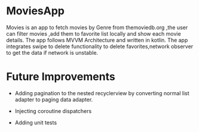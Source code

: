 # MoviesApp
Movies is an app to fetch movies by Genre from themoviedb.org ,the user can filter movies ,add them to favorite list locally and show each movie details. 
The app follows MVVM Architecture and written in kotlin. 
The app integrates swipe to delete functionality to delete favorites,network observer to get the data if network is unstable.

# Future Improvements 
- Adding pagination to the nested recyclerview by converting normal list adapter to paging data adapter.

- Injecting coroutine dispatchers 

- Adding unit tests


